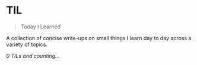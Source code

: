 # TIL

> Today I Learned

A collection of concise write-ups on small things I learn day to day across a
variety of topics. 

_0 TILs and counting..._